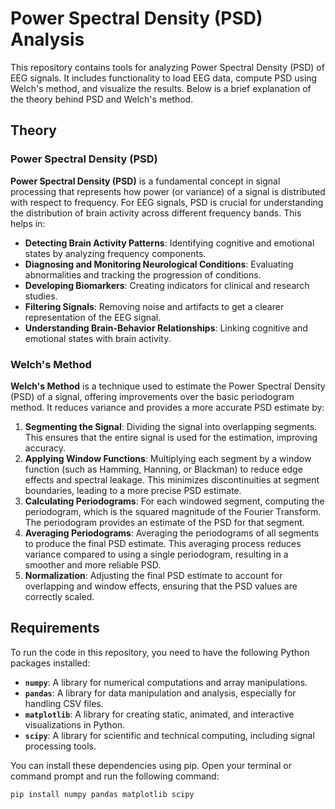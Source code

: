# Power Spectral Density (PSD) Analysis

This repository contains tools for analyzing Power Spectral Density (PSD) of EEG signals. It includes functionality to load EEG data, compute PSD using Welch's method, and visualize the results. Below is a brief explanation of the theory behind PSD and Welch's method.

## Theory

### Power Spectral Density (PSD)

**Power Spectral Density (PSD)** is a fundamental concept in signal processing that represents how power (or variance) of a signal is distributed with respect to frequency. For EEG signals, PSD is crucial for understanding the distribution of brain activity across different frequency bands. This helps in:

- **Detecting Brain Activity Patterns**: Identifying cognitive and emotional states by analyzing frequency components.
- **Diagnosing and Monitoring Neurological Conditions**: Evaluating abnormalities and tracking the progression of conditions.
- **Developing Biomarkers**: Creating indicators for clinical and research studies.
- **Filtering Signals**: Removing noise and artifacts to get a clearer representation of the EEG signal.
- **Understanding Brain-Behavior Relationships**: Linking cognitive and emotional states with brain activity.

### Welch's Method

**Welch's Method** is a technique used to estimate the Power Spectral Density (PSD) of a signal, offering improvements over the basic periodogram method. It reduces variance and provides a more accurate PSD estimate by:

1. **Segmenting the Signal**: Dividing the signal into overlapping segments. This ensures that the entire signal is used for the estimation, improving accuracy.
2. **Applying Window Functions**: Multiplying each segment by a window function (such as Hamming, Hanning, or Blackman) to reduce edge effects and spectral leakage. This minimizes discontinuities at segment boundaries, leading to a more precise PSD estimate.
3. **Calculating Periodograms**: For each windowed segment, computing the periodogram, which is the squared magnitude of the Fourier Transform. The periodogram provides an estimate of the PSD for that segment.
4. **Averaging Periodograms**: Averaging the periodograms of all segments to produce the final PSD estimate. This averaging process reduces variance compared to using a single periodogram, resulting in a smoother and more reliable PSD.
5. **Normalization**: Adjusting the final PSD estimate to account for overlapping and window effects, ensuring that the PSD values are correctly scaled.

## Requirements

To run the code in this repository, you need to have the following Python packages installed:

- **`numpy`**: A library for numerical computations and array manipulations.
- **`pandas`**: A library for data manipulation and analysis, especially for handling CSV files.
- **`matplotlib`**: A library for creating static, animated, and interactive visualizations in Python.
- **`scipy`**: A library for scientific and technical computing, including signal processing tools.

You can install these dependencies using pip. Open your terminal or command prompt and run the following command:

```bash
pip install numpy pandas matplotlib scipy
